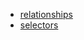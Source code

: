 
- [relationships](./schemas/constructs/v1alpha3/relationship.json)
- [selectors](./schemas/constructs/v1alpha3/selector.json)
